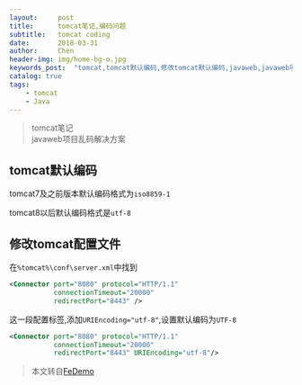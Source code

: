 ```yaml
---
layout:     post
title:      tomcat笔记,编码问题
subtitle:   tomcat coding
date:       2018-03-31
author:     Chen
header-img: img/home-bg-o.jpg
keywords_post:  "tomcat,tomcat默认编码,修改tomcat默认编码,javaweb,javaweb项目乱码"
catalog: true
tags:
    - tomcat
    - Java
---
```

>tomcat笔记   
>javaweb项目乱码解决方案

## tomcat默认编码

tomcat7及之前版本默认编码格式为`iso8859-1`   

tomcat8以后默认编码格式是`utf-8`

## 修改tomcat配置文件

在`%tomcat%\conf\server.xml`中找到
```xml
<Connector port="8080" protocol="HTTP/1.1"
           connectionTimeout="20000"
           redirectPort="8443" />
```

这一段配置标签,添加`URIEncoding="utf-8"`,设置默认编码为`UTF-8`  

```xml
<Connector port="8080" protocol="HTTP/1.1"
           connectionTimeout="20000"
           redirectPort="8443" URIEncoding="utf-8"/>
```

>本文转自[FeDemo](https://fedemo.top/)
